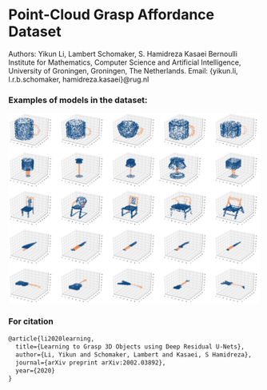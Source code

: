 # Point-Cloud Grasp Affordance Dataset

Authors: 
Yikun Li, Lambert Schomaker, S. Hamidreza Kasaei
Bernoulli Institute for Mathematics, Computer Science and Artificial Intelligence, University of Groningen, Groningen, The Netherlands.
Email: {yikun.li, l.r.b.schomaker, hamidreza.kasaei}@rug.nl

### Examples of models in the dataset:

![Examples](/images/examples.jpg)

### For citation

```
@article{li2020learning,
  title={Learning to Grasp 3D Objects using Deep Residual U-Nets},
  author={Li, Yikun and Schomaker, Lambert and Kasaei, S Hamidreza},
  journal={arXiv preprint arXiv:2002.03892},
  year={2020}
}
```